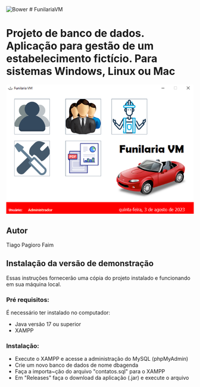 <img alt="Bower" src="https://img.shields.io/bower/l/MI">
# FunilariaVM

#
# Projeto de banco de dados. Aplicação para gestão de um estabelecimento fictício.  Para sistemas Windows, Linux ou Mac


![Print da Tela](https://github.com/tiagopagioro/FunilariaVM/blob/main/src/img/image.png)

## Autor
Tiago Pagioro Faim

## Instalação da versão de demonstração
Essas instruções fornecerão uma cópia do projeto instalado e funcionando em sua máquina local.
### Pré requisitos:
É necessário ter instalado no computador:
* Java versão 17 ou superior
* XAMPP
### Instalação:
* Execute o XAMPP e acesse a administração do MySQL (phpMyAdmin)
* Crie um novo banco de dados de nome dbagenda
* Faça a importa~ção do arquivo "contatos.sql" para o XAMPP
* Em "Releases" faça o download da aplicação (.jar) e execute o arquivo
